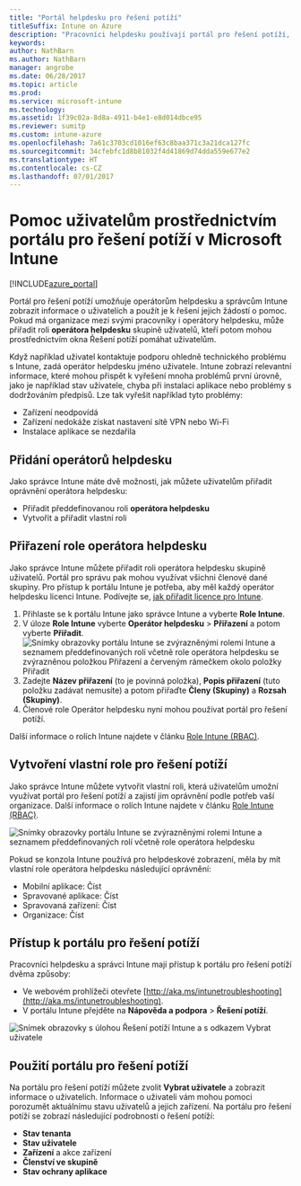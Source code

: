 ```yaml
---
title: "Portál helpdesku pro řešení potíží"
titleSuffix: Intune on Azure
description: "Pracovníci helpdesku používají portál pro řešení potíží, aby pomohli uživatelům s řešením technických problémů."
keywords: 
author: NathBarn
ms.author: NathBarn
manager: angrobe
ms.date: 06/28/2017
ms.topic: article
ms.prod: 
ms.service: microsoft-intune
ms.technology: 
ms.assetid: 1f39c02a-8d8a-4911-b4e1-e8d014dbce95
ms.reviewer: sumitp
ms.custom: intune-azure
ms.openlocfilehash: 7a61c3703cd1016ef63c8baa371c3a21dca127fc
ms.sourcegitcommit: 34cfebfc1d8b81032f4d41869d74dda559e677e2
ms.translationtype: HT
ms.contentlocale: cs-CZ
ms.lasthandoff: 07/01/2017
---
```

# <a name="help-users-with-the-troubleshooting-portal-in-microsoft-intune"></a>Pomoc uživatelům prostřednictvím portálu pro řešení potíží v Microsoft Intune

[!INCLUDE[azure_portal](./includes/azure_portal.md)]

Portál pro řešení potíží umožňuje operátorům helpdesku a správcům Intune zobrazit informace o uživatelích a použít je k řešení jejich žádostí o pomoc. Pokud má organizace mezi svými pracovníky i operátory helpdesku, může přiřadit roli **operátora helpdesku** skupině uživatelů, kteří potom mohou prostřednictvím okna Řešení potíží pomáhat uživatelům.

Když například uživatel kontaktuje podporu ohledně technického problému s Intune, zadá operátor helpdesku jméno uživatele. Intune zobrazí relevantní informace, které mohou přispět k vyřešení mnoha problémů první úrovně, jako je například stav uživatele, chyba při instalaci aplikace nebo problémy s dodržováním předpisů. Lze tak vyřešit například tyto problémy:
- Zařízení neodpovídá
-   Zařízení nedokáže získat nastavení sítě VPN nebo Wi-Fi
-   Instalace aplikace se nezdařila


## <a name="add-help-desk-operators"></a>Přidání operátorů helpdesku
Jako správce Intune máte dvě možnosti, jak můžete uživatelům přiřadit oprávnění operátora helpdesku:
- Přiřadit předdefinovanou roli **operátora helpdesku**
- Vytvořit a přiřadit vlastní roli

## <a name="assign-help-desk-operator-role"></a>Přiřazení role operátora helpdesku
Jako správce Intune můžete přiřadit roli operátora helpdesku skupině uživatelů. Portál pro správu pak mohou využívat všichni členové dané skupiny. Pro přístup k portálu Intune je potřeba, aby měl každý operátor helpdesku licenci Intune. Podívejte se, [jak přiřadit licence pro Intune](licenses-assign.md).

1. Přihlaste se k portálu Intune jako správce Intune a vyberte **Role Intune**.
2. V úloze **Role Intune** vyberte **Operátor helpdesku** > **Přiřazení** a potom vyberte **Přiřadit**.
  ![Snímky obrazovky portálu Intune se zvýrazněnými rolemi Intune a seznamem předdefinovaných rolí včetně role operátora helpdesku se zvýrazněnou položkou Přiřazení a červeným rámečkem okolo položky Přiřadit](./media/help-desk-user-assign.png)
3. Zadejte **Název přiřazení** (to je povinná položka), **Popis přiřazení** (tuto položku zadávat nemusíte) a potom přiřaďte **Členy (Skupiny)** a **Rozsah (Skupiny)**.
4. Členové role Operátor helpdesku nyní mohou používat portál pro řešení potíží.

Další informace o rolích Intune najdete v článku [Role Intune (RBAC)](role-based-access-control.md).

## <a name="create-a-custom-role-for-troubleshooting"></a>Vytvoření vlastní role pro řešení potíží
Jako správce Intune můžete vytvořit vlastní roli, která uživatelům umožní využívat portál pro řešení potíží a zajistí jim oprávnění podle potřeb vaší organizace. Další informace o rolích Intune najdete v článku [Role Intune (RBAC)](role-based-access-control.md).

![Snímky obrazovky portálu Intune se zvýrazněnými rolemi Intune a seznamem předdefinovaných rolí včetně role operátora helpdesku](./media/help-desk-user-add.png)

Pokud se konzola Intune používá pro helpdeskové zobrazení, měla by mít vlastní role operátora helpdesku následující oprávnění:
- Mobilní aplikace: Číst
- Spravované aplikace: Číst
- Spravovaná zařízení: Číst
- Organizace: Číst

## <a name="access-the-troubleshooting-portal"></a>Přístup k portálu pro řešení potíží

Pracovníci helpdesku a správci Intune mají přístup k portálu pro řešení potíží dvěma způsoby:
- Ve webovém prohlížeči otevřete [http://aka.ms/intunetroubleshooting](http://aka.ms/intunetroubleshooting).
- V portálu Intune přejděte na **Nápověda a podpora** > **Řešení potíží**.

![Snímek obrazovky s úlohou Řešení potíží Intune a s odkazem Vybrat uživatele](media/help-desk-user.png)

## <a name="use-the-troubleshooting-portal"></a>Použití portálu pro řešení potíží

Na portálu pro řešení potíží můžete zvolit **Vybrat uživatele** a zobrazit informace o uživatelích. Informace o uživateli vám mohou pomoci porozumět aktuálnímu stavu uživatelů a jejich zařízení. Na portálu pro řešení potíží se zobrazí následující podrobnosti o řešení potíží:
- **Stav tenanta**
- **Stav uživatele**
- **Zařízení** a akce zařízení
- **Členství ve skupině**
- **Stav ochrany aplikace**
